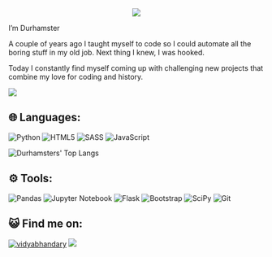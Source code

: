 <div align="center">
  <img src="https://media.giphy.com/media/Nx0rz3jtxtEre/giphy.gif">
</div>

I’m Durhamster

A couple of years ago I taught myself to code so I could automate all the boring stuff in my old job. Next thing I knew, I was hooked.

Today I constantly find myself coming up with challenging new projects that combine my love for coding and history.


![](https://komarev.com/ghpvc/?username=Durhamster&style=flat-square)

## 🌐 Languages:
![Python](https://img.shields.io/badge/python-3670A0?style=for-the-badge&logo=python&logoColor=ffdd54)
![HTML5](https://img.shields.io/badge/html5-%23E34F26.svg?style=for-the-badge&logo=html5&logoColor=white)
![SASS](https://img.shields.io/badge/SASS-hotpink.svg?style=for-the-badge&logo=SASS&logoColor=white)
![JavaScript](https://img.shields.io/badge/javascript-%23323330.svg?style=for-the-badge&logo=javascript&logoColor=%23F7DF1E)

![Durhamsters' Top Langs](https://github-readme-stats.vercel.app/api/top-langs/?username=Durhamster&theme=dark&layout=compact)

## ⚙️ Tools:
![Pandas](https://img.shields.io/badge/pandas-%23150458.svg?style=for-the-badge&logo=pandas&logoColor=white)
![Jupyter Notebook](https://img.shields.io/badge/jupyter-%23FA0F00.svg?style=for-the-badge&logo=jupyter&logoColor=white)
![Flask](https://img.shields.io/badge/flask-%23000.svg?style=for-the-badge&logo=flask&logoColor=white)
![Bootstrap](https://img.shields.io/badge/bootstrap-%23563D7C.svg?style=for-the-badge&logo=bootstrap&logoColor=white)
![SciPy](https://img.shields.io/badge/SciPy-%230C55A5.svg?style=for-the-badge&logo=scipy&logoColor=%white)
![Git](https://img.shields.io/badge/git-%23F05033.svg?style=for-the-badge&logo=git&logoColor=white)

## 😺 Find me on:
<a href="https://in.linkedin.com/in/" target="blank"><img src="https://img.shields.io/badge/LinkedIn-0077B5?style=for-the-badge&logo=linkedin&logoColor=white" alt="vidyabhandary"/></a>   <a href="https://twitter.com/" target="blank"><img src="https://img.shields.io/badge/Twitter-1DA1F2?style=for-the-badge&logo=twitter&logoColor=white" /></a>

<!-- links to sources

Badges:
https://github.com/Ileriayo/markdown-badges

Stats:
https://github.com/anuraghazra/github-readme-stats#top-languages-card

--->
